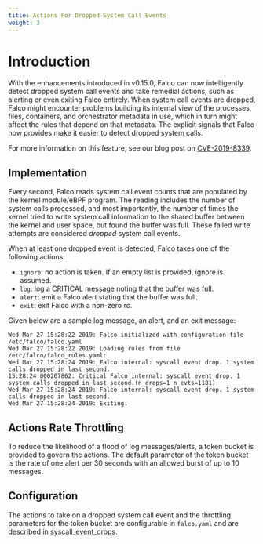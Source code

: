 ```yaml
---
title: Actions For Dropped System Call Events
weight: 3
---
```

# Introduction

With the enhancements introduced in v0.15.0, Falco can now intelligently detect dropped system call events and take remedial actions, such as alerting or even exiting Falco entirely. When system call events are dropped, Falco might encounter problems building its internal view of the processes, files, containers, and orchestrator metadata in use, which in turn might affect the rules that depend on that metadata. The explicit signals that Falco now provides make it easier to detect dropped system calls.

For more information on this feature, see our blog post on [CVE-2019-8339](https://sysdig.com/blog/cve-2019-8339-falco-vulnerability/).


## Implementation

Every second, Falco reads system call event counts that are populated by the kernel module/eBPF program. The reading includes the number of system calls processed, and most importantly, the number of times the kernel tried to write system call information to the shared buffer between the kernel and user space, but found the buffer was full. These failed write attempts are considered *dropped* system call events.

When at least one dropped event is detected, Falco takes one of the following actions:

* `ignore`: no action is taken. If an empty list is provided, ignore is assumed.
* `log`: log a CRITICAL message noting that the buffer was full.
* `alert`: emit a Falco alert stating that the buffer was full.
* `exit`: exit Falco with a non-zero rc.

Given below are a sample log message, an alert, and an exit message:

```
Wed Mar 27 15:28:22 2019: Falco initialized with configuration file /etc/falco/falco.yaml
Wed Mar 27 15:28:22 2019: Loading rules from file /etc/falco/falco_rules.yaml:
Wed Mar 27 15:28:24 2019: Falco internal: syscall event drop. 1 system calls dropped in last second.
15:28:24.000207862: Critical Falco internal: syscall event drop. 1 system calls dropped in last second.(n_drops=1 n_evts=1181)
Wed Mar 27 15:28:24 2019: Falco internal: syscall event drop. 1 system calls dropped in last second.
Wed Mar 27 15:28:24 2019: Exiting.
```

## Actions Rate Throttling

To reduce the likelihood of a flood of log messages/alerts, a token bucket is provided to govern the actions. The default parameter of the token bucket is the rate of one alert per 30 seconds with an allowed burst of up to 10 messages.

## Configuration

The actions to take on a dropped system call event and the throttling parameters for the token bucket are configurable in `falco.yaml` and are described in [syscall_event_drops](../../configuration).
